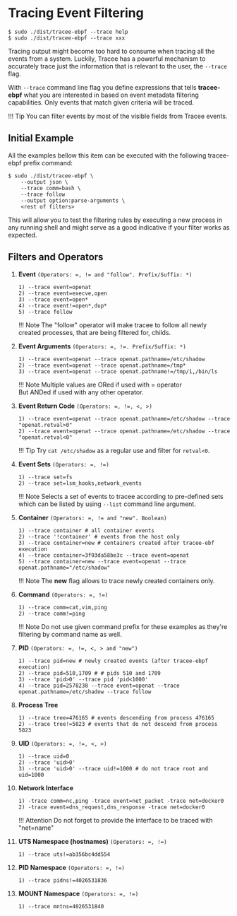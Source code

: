# Tracing Event Filtering

```
$ sudo ./dist/tracee-ebpf --trace help
$ sudo ./dist/tracee-ebpf --trace xxx
```

Tracing output might become too hard to consume when tracing all the events from
a system. Luckily, Tracee has a powerful mechanism to accurately trace just the
information that is relevant to the user, the `--trace` flag.

With `--trace` command line flag you define expressions that tells
**tracee-ebpf** what you are interested in based on event metadata filtering
capabilities. Only events that match given criteria will be traced.

!!! Tip
    You can filter events by most of the visible fields from Tracee events.

## Initial Example

All the examples bellow this item can be executed with the following tracee-ebpf
prefix command:

```text
$ sudo ./dist/tracee-ebpf \
    --output json \
    --trace comm=bash \
    --trace follow
    --output option:parse-arguments \
    <rest of filters>
```

This will allow you to test the filtering rules by executing a new process in
any running shell and might serve as a good indicative if your filter works as
expected.

## Filters and Operators

1. **Event** `(Operators: =, != and "follow". Prefix/Suffix: *)`

     ```text
     1) --trace event=openat
     2) --trace event=execve,open
     3) --trace event=open*
     4) --trace event!=open*,dup*
     5) --trace follow
     ```

    !!! Note
        The "follow" operator will make tracee to follow all newly created
        processes, that are being filtered for, childs.

1. **Event Arguments** `(Operators: =, !=. Prefix/Suffix: *)`

     ```text
     1) --trace event=openat --trace openat.pathname=/etc/shadow
     2) --trace event=openat --trace openat.pathname=/tmp*
     3) --trace event=openat --trace openat.pathname!=/tmp/1,/bin/ls
     ```

    !!! Note
        Multiple values are ORed if used with = operator  
        But ANDed if used with any other operator.

1. **Event Return Code** `(Operators: =, !=, <, >)`

    ```text
    1) --trace event=openat --trace openat.pathname=/etc/shadow --trace "openat.retval>0"
    2) --trace event=openat --trace openat.pathname=/etc/shadow --trace "openat.retval<0"
    ```

    !!! Tip
        Try `cat /etc/shadow` as a regular use and filter for `retval<0`.

1. **Event Sets** `(Operators: =, !=)`

    ```text
    1) --trace set=fs
    2) --trace set=lsm_hooks,network_events
    ```

    !!! Note
        Selects a set of events to tracee according to pre-defined sets which
        can be listed by using `--list` command line argument.

1. **Container** `(Operators: =, != and "new". Boolean)`

    ```text
    1) --trace container # all container events
    2) --trace '!container' # events from the host only
    3) --trace container=new # containers created after tracee-ebf execution
    4) --trace container=3f93da58be3c --trace event=openat
    5) --trace container=new --trace event=openat --trace openat.pathname="/etc/shadow"
    ```

    !!! Note
        The **new** flag allows to trace newly created containers only.  

1. **Command** `(Operators: =, !=)`

    ```text
    1) --trace comm=cat,vim,ping
    2) --trace comm!=ping
    ```

    !!! Note
        Do not use given command prefix for these examples as they're filtering
        by command name as well.

1. **PID** `(Operators: =, !=, <, > and "new")`

    ```text
    1) --trace pid=new # newly created events (after tracee-ebpf execution)
    2) --trace pid=510,1709 # # pids 510 and 1709
    3) --trace 'pid>0' --trace pid 'pid<1000'
    4) --trace pid=2578238 --trace event=openat --trace openat.pathname=/etc/shadow --trace follow
    ```

1. **Process Tree**

    ```text
    1) --trace tree=476165 # events descending from process 476165
    2) --trace tree!=5023 # events that do not descend from process 5023
    ```

1. **UID** `(Operators: =, !=, <, >)`

    ```text
    1) --trace uid=0
    2) --trace 'uid>0'
    3) --trace 'uid>0' --trace uid!=1000 # do not trace root and uid=1000
    ```

1. **Network Interface**

    ```text
    1) -trace comm=nc,ping -trace event=net_packet -trace net=docker0
    2) -trace event=dns_request,dns_response -trace net=docker0
    ```

    !!! Attention
        Do not forget to provide the interface to be traced with "net=name"

1. **UTS Namespace (hostnames)** `(Operators: =, !=)`

    ```text
    1) --trace uts!=ab356bc4dd554 
    ```

1. **PID Namespace** `(Operators: =, !=)`

    ```text
    1) --trace pidns!=4026531836
    ```

1. **MOUNT Namespace** `(Operators: =, !=)`

    ```text
    1) --trace mntns=4026531840
    ```